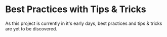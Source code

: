 # Best Practices with Tips & Tricks

As this project is currently in it's early days, best practices and tips & tricks are yet to be discovered.
